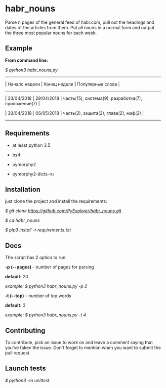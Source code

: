 habr_nouns
==

Parse n pages of the general feed of habr.com,  pull out the headings and dates of the articles from them. 
Put all nouns in a normal form and output the three most popular nouns for each week.

Example
--

**From command line:**

*$ python3 habr_nouns.py* 

--------------------------------------------------------------------------------------

| Начало недели | Конец недели | Популярные слова                                    |

--------------------------------------------------------------------------------------

|   23/04/2018  |  29/04/2018  | часть(15), система(9), разработка(7), приложение(7) |

|   30/04/2018  |  06/05/2018  | часть(2), защита(2), глава(2), миф(2)               |

--------------------------------------------------------------------------------------

Requirements
--

- at least python 3.5

- bs4

- pymorphy2

- pymorphy2-dicts-ru


Installation
--

just clone the project and install the requirements:


*$ git clone https://github.com/PyExplorer/habr_nouns.git*

*$ cd habr_nouns*

*$ pip3 install -r requirements.txt*


Docs
--

The script has 2 option to run:

**-p (--pages)** - number of pages for parsing 

**default:** 20 

*example:* *$ python3 habr_nouns.py -p 2*

**-t (--top)** - number of top words 

**default:** 3 

*example:* *$ python3 habr_nouns.py -t 4*

Contributing
--

To contribute, pick an issue to work on and leave a comment saying that you've taken the issue. Don't forget to mention when you want to submit the pull request.


Launch tests
--

*$ python3 -m unittest*
